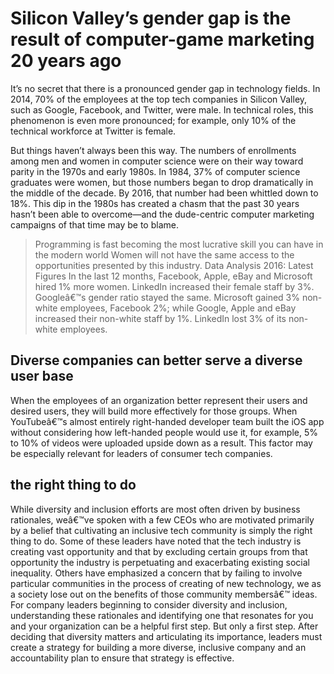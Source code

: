 # Silicon Valley’s gender gap is the result of computer-game marketing 20 years ago

It’s no secret that there is a pronounced gender gap in technology fields. In 2014, 70% of the employees at the top tech companies in Silicon Valley, such as Google, Facebook, and Twitter, were male. In technical roles, this phenomenon is even more pronounced; for example, only 10% of the technical workforce at Twitter is female.

But things haven’t always been this way. The numbers of enrollments among men and women in computer science were on their way toward parity in the 1970s and early 1980s. In 1984, 37% of computer science graduates were women, but those numbers began to drop dramatically in the middle of the decade. By 2016, that number had been whittled down to 18%. This dip in the 1980s has created a chasm that the past 30 years hasn’t been able to overcome—and the dude-centric computer marketing campaigns of that time may be to blame.

> Programming is fast becoming the most lucrative skill you can have in the modern world
> Women will not have the same access to the opportunities presented by this industry.
> Data Analysis 2016: Latest Figures
> In the last 12 months, Facebook, Apple, eBay and Microsoft hired 1% more women. LinkedIn increased their female staff by 3%. Googleâ€™s gender ratio stayed the same.
> Microsoft gained 3% non-white employees, Facebook 2%; while Google, Apple and eBay increased their non-white staff by 1%. LinkedIn lost 3% of its non-white employees.

## Diverse companies can better serve a diverse user base 
When the employees of an organization better represent their users and desired users, they will build more effectively for those groups. When YouTubeâ€™s almost entirely right-handed developer team built the iOS app without considering how left-handed people would use it, for example, 5% to 10% of videos were uploaded upside down as a result. This factor may be especially relevant for leaders of consumer tech companies.
## the right thing to do 
While diversity and inclusion efforts are most often driven by business rationales, weâ€™ve spoken with a few CEOs who are motivated primarily by a belief that cultivating an inclusive tech community is simply the right thing to do.
Some of these leaders have noted that the tech industry is creating vast opportunity and that by excluding certain groups from that opportunity the industry is perpetuating and exacerbating existing social inequality. Others have emphasized a concern that by failing to involve particular communities in the process of creating of new technology, we as a society lose out on the benefits of those community membersâ€™ ideas. 
For company leaders beginning to consider diversity and inclusion, understanding these rationales and identifying one that resonates for you and your organization can be a helpful first step.
But only a first step. After deciding that diversity matters and articulating its importance, leaders must create a strategy for building a more diverse, inclusive company and an accountability plan to ensure that strategy is effective.
